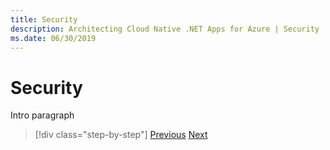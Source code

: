```yaml
---
title: Security
description: Architecting Cloud Native .NET Apps for Azure | Security
ms.date: 06/30/2019
---
```

# Security

Intro paragraph



>[!div class="step-by-step"]
>[Previous](../index.md)
>[Next](azure-security-for-cloud-native.md)
